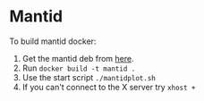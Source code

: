 # Mantid

To build mantid docker:
 1. Get the mantid deb from [here](http://download.mantidproject.org).
 2. Run `docker build -t mantid .`
 3. Use the start script `./mantidplot.sh`
 4. If you can't connect to the X server try `xhost +`
